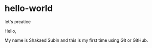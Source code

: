 # hello-world
let's prcatice


Hello,

My name is Shakaed Subin and this is my first time using Git or GitHub.
